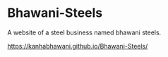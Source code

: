 # Bhawani-Steels
A website of a steel business named bhawani steels.

https://kanhabhawani.github.io/Bhawani-Steels/
